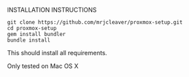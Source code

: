 INSTALLATION INSTRUCTIONS

````
git clone https://github.com/mrjcleaver/proxmox-setup.git
cd proxmox-setup
gem install bundler
bundle install
````

This should install all requirements.

Only tested on Mac OS X
